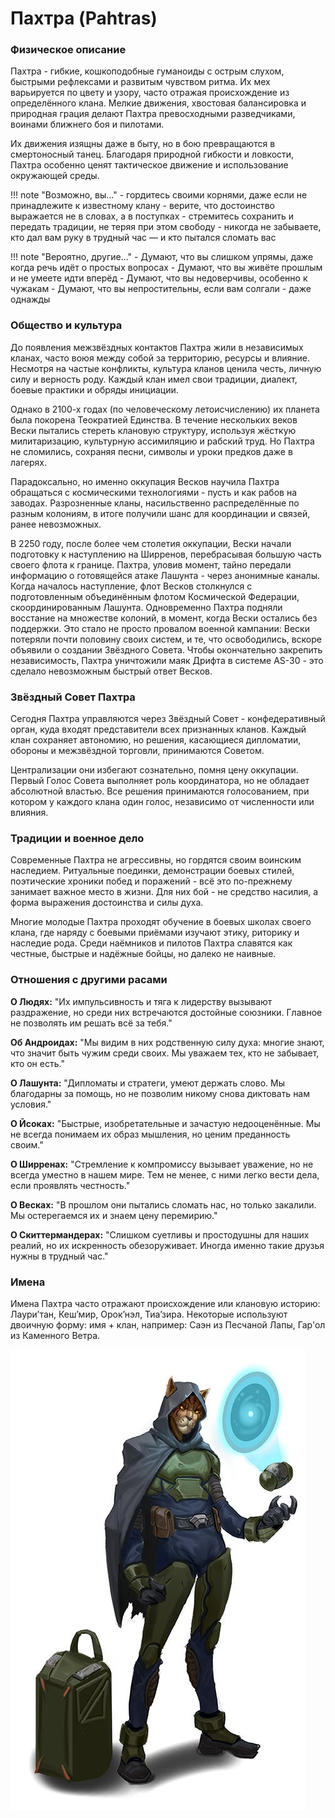 # Пахтра (Pahtras)

### Физическое описание
Пахтра - гибкие, кошкоподобные гуманоиды с острым слухом, быстрыми рефлексами и развитым чувством ритма. Их мех варьируется по цвету и узору, часто отражая происхождение из определённого клана. Мелкие движения, хвостовая балансировка и природная грация делают Пахтра превосходными разведчиками, воинами ближнего боя и пилотами.

Их движения изящны даже в быту, но в бою превращаются в смертоносный танец. Благодаря природной гибкости и ловкости, Пахтра особенно ценят тактическое движение и использование окружающей среды.

!!! note "Возможно, вы..."
    - гордитесь своими корнями, даже если не принадлежите к известному клану
    - верите, что достоинство выражается не в словах, а в поступках
    - стремитесь сохранить и передать традиции, не теряя при этом свободу
    - никогда не забываете, кто дал вам руку в трудный час — и кто пытался сломать вас

!!! note "Вероятно, другие..."
    - Думают, что вы слишком упрямы, даже когда речь идёт о простых вопросах
    - Думают, что вы живёте прошлым и не умеете идти вперёд
    - Думают, что вы недоверчивы, особенно к чужакам
    - Думают, что вы непростительны, если вам солгали - даже однажды


### Общество и культура
До появления межзвёздных контактов Пахтра жили в независимых кланах, часто воюя между собой за территорию, ресурсы и влияние. Несмотря на частые конфликты, культура кланов ценила честь, личную силу и верность роду. Каждый клан имел свои традиции, диалект, боевые практики и обряды инициации.

Однако в 2100-х годах (по человеческому летоисчислению) их планета была покорена Теократией Единства. В течение нескольких веков Вески пытались стереть клановую структуру, используя жёсткую милитаризацию, культурную ассимиляцию и рабский труд. Но Пахтра не сломились, сохраняя песни, символы и уроки предков даже в лагерях.

Парадоксально, но именно оккупация Весков научила Пахтра обращаться с космическими технологиями - пусть и как рабов на заводах. Разрозненные кланы, насильственно распределённые по разным колониям, в итоге получили шанс для координации и связей, ранее невозможных.

В 2250 году, после более чем столетия оккупации, Вески начали подготовку к наступлению на Ширренов, перебрасывая большую часть своего флота к границе. Пахтра, уловив момент, тайно передали информацию о готовящейся атаке Лашунта - через анонимные каналы. Когда началось наступление, флот Весков столкнулся с подготовленным объединённым флотом Космической Федерации, скоординированным Лашунта. Одновременно Пахтра подняли восстание на множестве колоний, в момент, когда Вески остались без поддержки.
Это стало не просто провалом военной кампании: Вески потеряли почти половину своих систем, и те, что освободились, вскоре объявили о создании Звёздного Совета.
Чтобы окончательно закрепить независимость, Пахтра уничтожили маяк Дрифта в системе AS-30 - это сделало невозможным быстрый ответ Весков.

### Звёздный Совет Пахтра
Сегодня Пахтра управляются через Звёздный Совет - конфедеративный орган, куда входят представители всех признанных кланов. Каждый клан сохраняет автономию, но решения, касающиеся дипломатии, обороны и межзвёздной торговли, принимаются Советом.

Централизации они избегают сознательно, помня цену оккупации. Первый Голос Совета выполняет роль координатора, но не обладает абсолютной властью. Все решения принимаются голосованием, при котором у каждого клана один голос, независимо от численности или влияния.

### Традиции и военное дело
Современные Пахтра не агрессивны, но гордятся своим воинским наследием. Ритуальные поединки, демонстрации боевых стилей, поэтические хроники побед и поражений - всё это по-прежнему занимает важное место в жизни. Для них бой - не средство насилия, а форма выражения достоинства и силы духа.

Многие молодые Пахтра проходят обучение в боевых школах своего клана, где наряду с боевыми приёмами изучают этику, риторику и наследие рода. Среди наёмников и пилотов Пахтра славятся как честные, быстрые и надёжные бойцы, но далеко не наивные.

### Отношения с другими расами
**О Людях:**
"Их импульсивность и тяга к лидерству вызывают раздражение, но среди них встречаются достойные союзники. Главное не позволять им решать всё за тебя."

**Об Андроидах:**
"Мы видим в них родственную силу духа: многие знают, что значит быть чужим среди своих. Мы уважаем тех, кто не забывает, кто он есть."

**О Лашунта:**
"Дипломаты и стратеги, умеют держать слово. Мы благодарны за помощь, но не позволим никому снова диктовать нам условия."

**О Йсоках:**
"Быстрые, изобретательные и зачастую недооценённые. Мы не всегда понимаем их образ мышления, но ценим преданность своим."

**О Ширренах:**
"Стремление к компромиссу вызывает уважение, но не всегда уместно в нашем мире. Тем не менее, с ними легко вести дела, если проявлять честность."

**О Весках:**
"В прошлом они пытались сломать нас, но только закалили. Мы остерегаемся их и знаем цену перемирию."

**О Скиттермандерах:**
"Слишком суетливы и простодушны для наших реалий, но их искренность обезоруживает. Иногда именно такие друзья нужны в трудный час."

### Имена
Имена Пахтра часто отражают происхождение или клановую историю: Лаури’тан, Кеш’мир, Орок’нэл, Тиа’зира. Некоторые используют двоичную форму: имя + клан, например: Саэн из Песчаной Лапы, Гар'ол из Каменного Ветра.

![Пахтра](../../images/Pahtra.jpg)